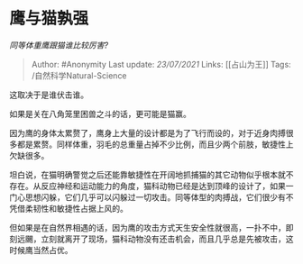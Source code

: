# 鹰与猫孰强
*同等体重鹰跟猫谁比较厉害?*

> Author: #Anonymity
Last update: *23/07/2021* 
Links: [[占山为王]]
Tags: /自然科学Natural-Science

 
这取决于是谁伏击谁。

如果是关在八角笼里困兽之斗的话，更可能是猫赢。

因为鹰的身体太累赘了，鹰身上大量的设计都是为了飞行而设的，对于近身肉搏很多都是累赘。同样体重，羽毛的总重量占掉不少比例，而且少两个前肢，敏捷性上欠缺很多。

坦白说，在猫明确警觉之后还能靠敏捷性在开阔地抓捕猫的其它动物似乎根本就不存在。从反应神经和运动能力的角度，猫科动物已经是达到顶峰的设计了，如果一门心思想闪躲，它们几乎可以闪躲过一切攻击。同等体型的肉搏战，它们很少有不凭借柔韧性和敏捷性占据上风的。

  


但如果是在自然界相遇的话，因为鹰的攻击方式天生安全性就很高，一扑不中，即刻远颺，立刻就离开了现场，猫科动物没有还击机会，而且几乎总是先被攻击，这时候鹰当然占优。



